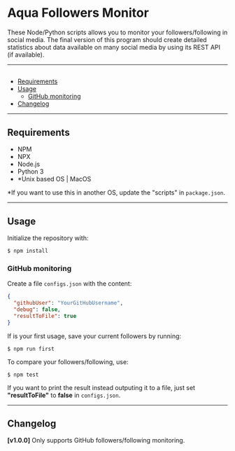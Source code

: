 <h1>Aqua Followers Monitor</h1>

These Node/Python scripts allows you to monitor your followers/following in social media. The final version of this program should create detailed statistics about data available on many social media by using its REST API (if available).

---

<h2></h2>

- [Requirements](#requirements)
- [Usage](#usage)
  - [GitHub monitoring](#github-monitoring)
- [Changelog](#changelog)

---

## Requirements

- NPM
- NPX
- Node.js
- Python 3
- *Unix based OS | MacOS

*If you want to use this in another OS, update the "scripts" in `package.json`.

---

## Usage

Initialize the repository with:

```shell
$ npm install
```

### GitHub monitoring

Create a file `configs.json` with the content:

```json
{
  "githubUser": "YourGitHubUsername",
  "debug": false,
  "resultToFile": true
}
```

If is your first usage, save your current followers by running:

```shell
$ npm run first
```

To compare your followers/following, use:

```shell
$ npm test
```

If you want to print the result instead outputing it to a file, just set **"resultToFile"** to **false** in `configs.json`.

---

## Changelog

**[v1.0.0]** Only supports GitHub followers/following monitoring.

